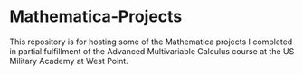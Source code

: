# Mathematica-Projects
This repository is for hosting some of the Mathematica projects I completed in partial fulfillment of the Advanced Multivariable Calculus course at the US Military Academy at West Point.
